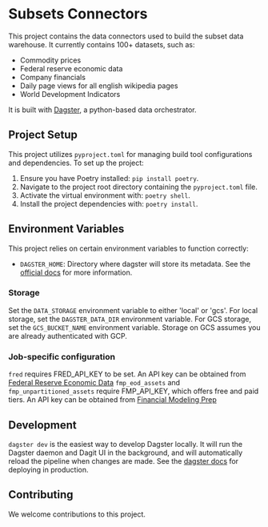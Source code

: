 # Subsets Connectors

This project contains the data connectors used to build the subset data warehouse. It currently contains 100+ datasets, such as:

- Commodity prices
- Federal reserve economic data
- Company financials
- Daily page views for all english wikipedia pages
- World Development Indicators

It is built with [Dagster](https://dagster.io/), a python-based data orchestrator.

## Project Setup

This project utilizes `pyproject.toml` for managing build tool configurations and dependencies. To set up the project:

1. Ensure you have Poetry installed: `pip install poetry`.
2. Navigate to the project root directory containing the `pyproject.toml` file.
3. Activate the virtual environment with: `poetry shell`.
4. Install the project dependencies with: `poetry install`.

## Environment Variables

This project relies on certain environment variables to function correctly:

- `DAGSTER_HOME`: Directory where dagster will store its metadata. See the [official docs](https://docs.dagster.io/deployment/dagster-instance) for more information.

### Storage

Set the `DATA_STORAGE` environment variable to either 'local' or 'gcs'. For local storage, set the `DAGSTER_DATA_DIR` environment variable. For GCS storage, set the `GCS_BUCKET_NAME` environment variable. Storage on GCS assumes you are already authenticated with GCP.

### Job-specific configuration
`fred` requires FRED_API_KEY to be set. An API key can be obtained from [Federal Reserve Economic Data](https://fred.stlouisfed.org/docs/api/fred/)
`fmp_eod_assets` and `fmp_unpartitioned_assets` require FMP_API_KEY, which offers free and paid tiers. An API key can be obtained from
[Financial Modeling Prep](https://financialmodelingprep.com/developer/docs/)

## Development
`dagster dev` is the easiest way to develop Dagster locally. It will run the Dagster daemon and Dagit UI in the background, and will automatically reload the pipeline when changes are made. See the [dagster docs](https://docs.dagster.io/deployment/open-source) for deploying in production.

## Contributing

We welcome contributions to this project. 
